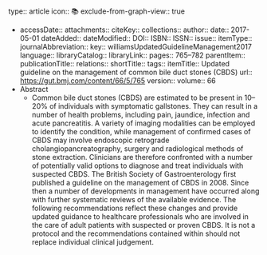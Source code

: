 type:: article
icon:: 📚
exclude-from-graph-view:: true

- accessDate:: 
  attachments:: 
  citeKey:: 
  collections:: 
  author:: 
  date:: 2017-05-01
  dateAdded:: 
  dateModified:: 
  DOI:: 
  ISBN:: 
  ISSN:: 
  issue:: 
  itemType:: 
  journalAbbreviation:: 
  key:: williamsUpdatedGuidelineManagement2017
  language:: 
  libraryCatalog:: 
  libraryLink:: 
  pages:: 765–782
  parentItem:: 
  publicationTitle:: 
  relations:: 
  shortTitle:: 
  tags:: 
  itemTitle:: Updated guideline on the management of common bile duct stones (CBDS)
  url:: https://gut.bmj.com/content/66/5/765
  version:: 
  volume:: 66
- Abstract
	- Common bile duct stones (CBDS) are estimated to be present in 10–20% of individuals with symptomatic gallstones. They can result in a number of health problems, including pain, jaundice, infection and acute pancreatitis. A variety of imaging modalities can be employed to identify the condition, while management of confirmed cases of CBDS may involve endoscopic retrograde cholangiopancreatography, surgery and radiological methods of stone extraction. Clinicians are therefore confronted with a number of potentially valid options to diagnose and treat individuals with suspected CBDS. The British Society of Gastroenterology first published a guideline on the management of CBDS in 2008. Since then a number of developments in management have occurred along with further systematic reviews of the available evidence. The following recommendations reflect these changes and provide updated guidance to healthcare professionals who are involved in the care of adult patients with suspected or proven CBDS. It is not a protocol and the recommendations contained within should not replace individual clinical judgement.